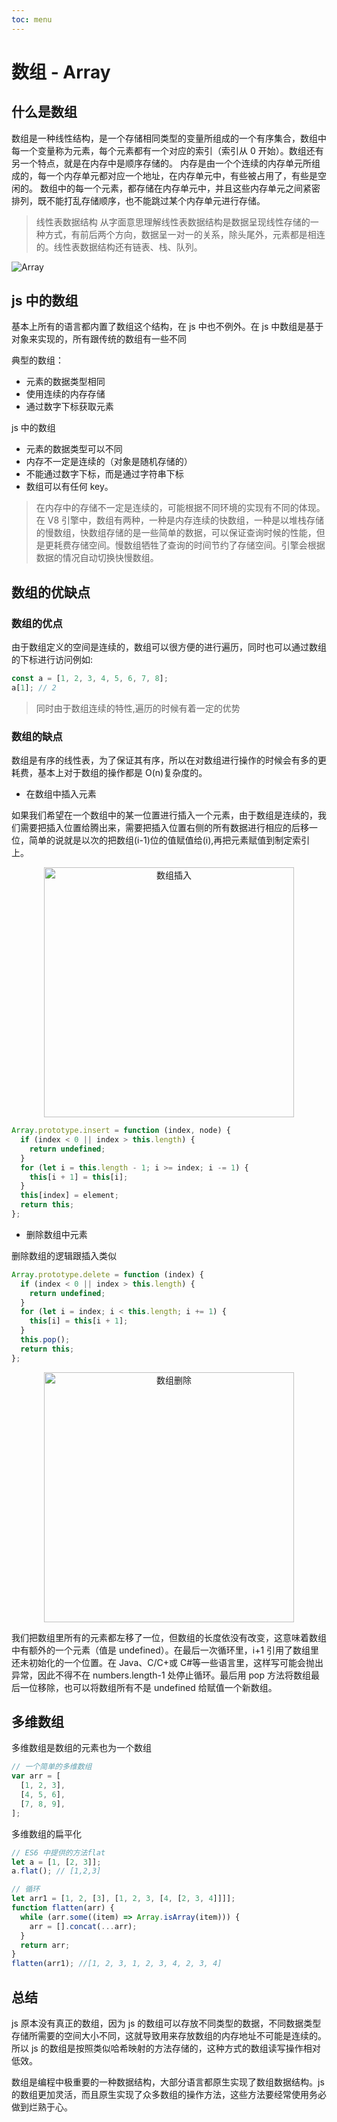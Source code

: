 ```yaml
---
toc: menu
---
```


# 数组 - Array

## 什么是数组

数组是一种线性结构，是一个存储相同类型的变量所组成的一个有序集合，数组中每一个变量称为元素，每个元素都有一个对应的索引（索引从 0 开始）。数组还有另一个特点，就是在内存中是顺序存储的。 内存是由一个个连续的内存单元所组成的，每一个内存单元都对应一个地址，在内存单元中，有些被占用了，有些是空闲的。 数组中的每一个元素，都存储在内存单元中，并且这些内存单元之间紧密排列，既不能打乱存储顺序，也不能跳过某个内存单元进行存储。

> 线性表数据结构 从字面意思理解线性表数据结构是数据呈现线性存储的一种方式，有前后两个方向，数据呈一对一的关系，除头尾外，元素都是相连的。线性表数据结构还有链表、栈、队列。

![Array](https://td-dev-public.oss-cn-hangzhou.aliyuncs.com/maoyes-app/1619014497486978379)

## js 中的数组

基本上所有的语言都内置了数组这个结构，在 js 中也不例外。在 js 中数组是基于 对象来实现的，所有跟传统的数组有一些不同

典型的数组：

- 元素的数据类型相同
- 使用连续的内存存储
- 通过数字下标获取元素

js 中的数组

- 元素的数据类型可以不同
- 内存不一定是连续的（对象是随机存储的）
- 不能通过数字下标，而是通过字符串下标
- 数组可以有任何 key。

> 在内存中的存储不一定是连续的，可能根据不同环境的实现有不同的体现。在 V8 引擎中，数组有两种，一种是内存连续的快数组，一种是以堆栈存储的慢数组，快数组存储的是一些简单的数据，可以保证查询时候的性能，但是更耗费存储空间。慢数组牺牲了查询的时间节约了存储空间。引擎会根据数据的情况自动切换快慢数组。

## 数组的优缺点

### 数组的优点

由于数组定义的空间是连续的，数组可以很方便的进行遍历，同时也可以通过数组的下标进行访问例如:

```js
const a = [1, 2, 3, 4, 5, 6, 7, 8];
a[1]; // 2
```

> 同时由于数组连续的特性,遍历的时候有着一定的优势

### 数组的缺点

数组是有序的线性表，为了保证其有序，所以在对数组进行操作的时候会有多的更耗费，基本上对于数组的操作都是 O(n)复杂度的。

- 在数组中插入元素

如果我们希望在一个数组中的某一位置进行插入一个元素，由于数组是连续的，我们需要把插入位置给腾出来，需要把插入位置右侧的所有数据进行相应的后移一位，简单的说就是以次的把数组(i-1)位的值赋值给(i),再把元素赋值到制定索引上。

<center>
<img src="https://td-dev-public.oss-cn-hangzhou.aliyuncs.com/maoyes-app/1619015200254077566.png" alt="数组插入" width="400" />
</center>

```js
Array.prototype.insert = function (index, node) {
  if (index < 0 || index > this.length) {
    return undefined;
  }
  for (let i = this.length - 1; i >= index; i -= 1) {
    this[i + 1] = this[i];
  }
  this[index] = element;
  return this;
};
```

- 删除数组中元素

删除数组的逻辑跟插入类似

```js
Array.prototype.delete = function (index) {
  if (index < 0 || index > this.length) {
    return undefined;
  }
  for (let i = index; i < this.length; i += 1) {
    this[i] = this[i + 1];
  }
  this.pop();
  return this;
};
```

<center>
<img src="https://td-dev-public.oss-cn-hangzhou.aliyuncs.com/maoyes-app/1619015726909083485.png" alt="数组删除" width="400" />
</center>

我们把数组里所有的元素都左移了一位，但数组的长度依没有改变，这意味着数组中有额外的一个元素（值是 undefined）。在最后一次循环里，i+1 引用了数组里还未初始化的一个位置。在 Java、C/C+或 C#等一些语言里，这样写可能会抛出异常，因此不得不在 numbers.length-1 处停止循环。最后用 pop 方法将数组最后一位移除，也可以将数组所有不是 undefined 给赋值一个新数组。

## 多维数组

多维数组是数组的元素也为一个数组

```js
// 一个简单的多维数组
var arr = [
  [1, 2, 3],
  [4, 5, 6],
  [7, 8, 9],
];
```

多维数组的扁平化

```js
// ES6 中提供的方法flat
let a = [1, [2, 3]];
a.flat(); // [1,2,3]

// 循环
let arr1 = [1, 2, [3], [1, 2, 3, [4, [2, 3, 4]]]];
function flatten(arr) {
  while (arr.some((item) => Array.isArray(item))) {
    arr = [].concat(...arr);
  }
  return arr;
}
flatten(arr1); //[1, 2, 3, 1, 2, 3, 4, 2, 3, 4]
```

## 总结

js 原本没有真正的数组，因为 js 的数组可以存放不同类型的数据，不同数据类型存储所需要的空间大小不同，这就导致用来存放数组的内存地址不可能是连续的。所以 js 的数组是按照类似哈希映射的方法存储的，这种方式的数组读写操作相对低效。

数组是编程中极重要的一种数据结构，大部分语言都原生实现了数组数据结构。js 的数组更加灵活，而且原生实现了众多数组的操作方法，这些方法要经常使用务必做到烂熟于心。

